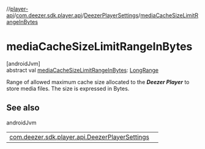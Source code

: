 //[player-api](../../../index.md)/[com.deezer.sdk.player.api](../index.md)/[DeezerPlayerSettings](index.md)/[mediaCacheSizeLimitRangeInBytes](media-cache-size-limit-range-in-bytes.md)

# mediaCacheSizeLimitRangeInBytes

[androidJvm]\
abstract val [mediaCacheSizeLimitRangeInBytes](media-cache-size-limit-range-in-bytes.md): [LongRange](https://kotlinlang.org/api/latest/jvm/stdlib/kotlin.ranges/-long-range/index.html)

Range of allowed maximum cache size allocated to the ***Deezer Player*** to store media files. The size is expressed in Bytes.

## See also

androidJvm

| | |
|---|---|
| [com.deezer.sdk.player.api.DeezerPlayerSettings](update-media-cache-size-limit.md) |  |
